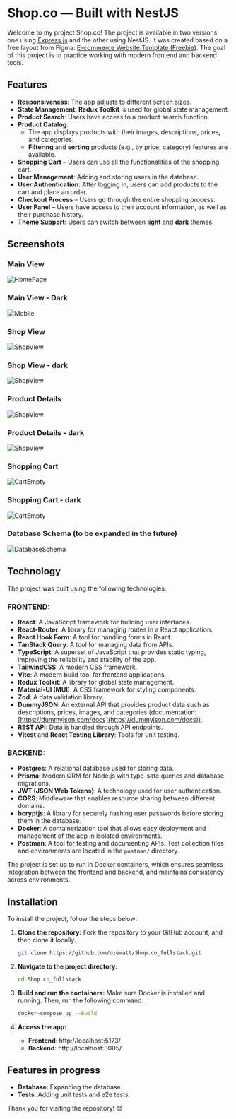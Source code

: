 # Shop.co — Built with NestJS

Welcome to my project Shop.co! The project is available in two versions: one using [Express.js](https://github.com/ozematt/Shop.co_full-stack_React-Express.js) and the other using NestJS. It was created based on a free layout from Figma: [E-commerce Website Template (Freebie)](https://www.figma.com/community/file/1273571982885059508/e-commerce-website-template-freebie). The goal of this project is to practice working with modern frontend and backend tools.

## Features

- **Responsiveness**: The app adjusts to different screen sizes.
- **State Management**: **Redux Toolkit** is used for global state management.
- **Product Search**: Users have access to a product search function.
- **Product Catalog**:
  - The app displays products with their images, descriptions, prices, and categories.
  - **Filtering** and **sorting** products (e.g., by price, category) features are available.
- **Shopping Cart** – Users can use all the functionalities of the shopping cart.
- **User Management**: Adding and storing users in the database.
- **User Authentication**: After logging in, users can add products to the cart and place an order.
- **Checkout Process** – Users go through the entire shopping process.
- **User Panel** – Users have access to their account information, as well as their purchase history.
- **Theme Support**: Users can switch between **light** and **dark** themes.

## Screenshots

### Main View

![HomePage](./screenshots/Home-Page.webp)

### Main View - Dark

![Mobile](./screenshots/Home-Page_dark.webp)

### Shop View 

![ShopView](./screenshots/Shop_light.webp)

### Shop View - dark

![ShopView](./screenshots/Shop_dark.webp)

### Product Details

![ShopView](./screenshots/Product-Details_light.webp)

### Product Details - dark

![ShopView](./screenshots/Product-Details_dark.webp)

### Shopping Cart

![CartEmpty](./screenshots/Cart_light.webp)

### Shopping Cart - dark

![CartEmpty](./screenshots/Cart_dark.webp)

### Database Schema (to be expanded in the future)

![DatabaseSchema](./screenshots/Database_schema.webp)

## Technology

The project was built using the following technologies:

### FRONTEND:

- **React**: A JavaScript framework for building user interfaces.
- **React-Router**: A library for managing routes in a React application.
- **React Hook Form**: A tool for handling forms in React.
- **TanStack Query**: A tool for managing data from APIs.
- **TypeScript**: A superset of JavaScript that provides static typing, improving the reliability and stability of the app.
- **TailwindCSS**: A modern CSS framework.
- **Vite**: A modern build tool for frontend applications.
- **Redux Toolkit**: A library for global state management.
- **Material-UI (MUI)**: A CSS framework for styling components.
- **Zod**: A data validation library.
- **DummyJSON**: An external API that provides product data such as descriptions, prices, images, and categories (documentation: [https://dummyjson.com/docs](https://dummyjson.com/docs)).
- **REST API**: Data is handled through API endpoints.
- **Vitest** and **React Testing Library**: Tools for unit testing.

### BACKEND:


- **Postgres**: A relational database used for storing data.
- **Prisma**: Modern ORM for Node.js with type-safe queries and database migrations.
- **JWT (JSON Web Tokens)**: A technology used for user authentication.
- **CORS**: Middleware that enables resource sharing between different domains.
- **bcryptjs**: A library for securely hashing user passwords before storing them in the database.
- **Docker**: A containerization tool that allows easy deployment and management of the app in isolated environments.
- **Postman**: A tool for testing and documenting APIs. Test collection files and environments are located in the `postman/` directory.

The project is set up to run in Docker containers, which ensures seamless integration between the frontend and backend, and maintains consistency across environments.

## Installation

To install the project, follow the steps below:

1. **Clone the repository:**
   Fork the repository to your GitHub account, and then clone it locally.
   ```sh
   git clone https://github.com/ozematt/Shop.co_fullstack.git
   ```
2. **Navigate to the project directory:**
   ```sh
   cd Shop.co_fullstack
   ```
3. **Build and run the containers:**
   Make sure Docker is installed and running. Then, run the following command.

   ```sh
   docker-compose up --build
   ```

4. **Access the app:**
   - **Frontend**: http://localhost:5173/
   - **Backend**: http://localhost:3005/

## Features in progress

- **Database**: Expanding the database.
- **Tests**: Adding unit tests and e2e tests.

Thank you for visiting the repository! 😊
